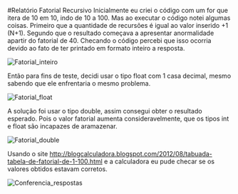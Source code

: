 #Relatório Fatorial Recursivo
Inicialmente eu criei o código com um for que itera de 10 em 10, indo de 10 a 100.
Mas ao executar o código notei algumas coisas.
Primeiro que a quantidade de recursões é igual ao valor inserido +1 (N+1).
Segundo que o resultado começava a apresentar anormalidade apartir do fatorial de 40.
Checando o código percebi que isso ocorria devido ao fato de ter printado em formato inteiro a resposta.

![Fatorial_inteiro](/home/alexandre/Documentos/GIT/AULAS-EAD-2020.1/AED2/FATORIAL/Imagens/Fatorial_int.png)

Então para fins de teste, decidi usar o tipo float com 1 casa decimal, mesmo sabendo que ele enfrentaria o mesmo problema.

![Fatorial_float](/home/alexandre/Documentos/GIT/AULAS-EAD-2020.1/AED2/FATORIAL/Imagens/Fatorial_float.png)

A solução foi usar o tipo double, assim consegui obter o resultado esperado. Pois o valor fatorial aumenta consideravelmente, que os tipos int e float são incapazes de aramazenar.

![Fatorial_double](/home/alexandre/Documentos/GIT/AULAS-EAD-2020.1/AED2/FATORIAL/Imagens/Fatorial_double.png)

Usando o site http://blogcalculadora.blogspot.com/2012/08/tabuada-tabela-de-fatorial-de-1-100.html e a calculadora eu pude checar se os valores obtidos estavam corretos.

![Conferencia_respostas](/home/alexandre/Documentos/GIT/AULAS-EAD-2020.1/AED2/FATORIAL/Imagens/Conferencia_respostas.png)
